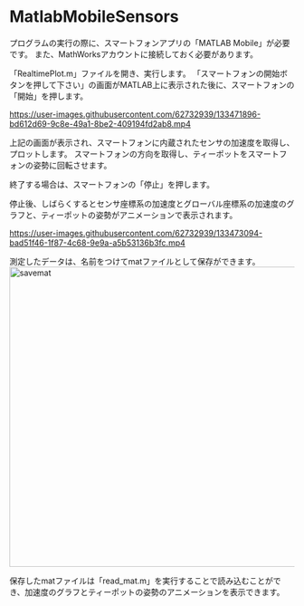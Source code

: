 # MatlabMobileSensors
プログラムの実行の際に、スマートフォンアプリの「MATLAB Mobile」が必要です。
また、MathWorksアカウントに接続しておく必要があります。

「RealtimePlot.m」ファイルを開き、実行します。
「スマートフォンの開始ボタンを押して下さい」の画面がMATLAB上に表示された後に、スマートフォンの「開始」を押します。

https://user-images.githubusercontent.com/62732939/133471896-bd612d69-9c8e-49a1-8be2-409194fd2ab8.mp4

上記の画面が表示され、スマートフォンに内蔵されたセンサの加速度を取得し、プロットします。
スマートフォンの方向を取得し、ティーポットをスマートフォンの姿勢に回転させます。

終了する場合は、スマートフォンの「停止」を押します。

停止後、しばらくするとセンサ座標系の加速度とグローバル座標系の加速度のグラフと、ティーポットの姿勢がアニメーションで表示されます。

https://user-images.githubusercontent.com/62732939/133473094-bad51f46-1f87-4c68-9e9a-a5b53136b3fc.mp4

測定したデータは、名前をつけてmatファイルとして保存ができます。
<img width="530" alt="savemat" src="https://user-images.githubusercontent.com/62732939/133471272-310151d8-fc98-4cf3-b08f-c6b58417bc97.png">


保存したmatファイルは「read_mat.m」を実行することで読み込むことができ、加速度のグラフとティーポットの姿勢のアニメーションを表示できます。




